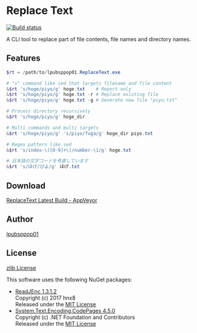 # Replace Text

[![Build status](https://ci.appveyor.com/api/projects/status/9naynk0k7xlnl84q?svg=true)](https://ci.appveyor.com/project/lpubsppop01/replacetext)

A CLI tool to replace part of file contents, file names and directory names.

## Features

```powershell
$rt = /path/to/lpubsppop01.ReplaceText.exe

# "s" command like sed that targets filename and file content
&$rt 's/hoge/piyo/g' hoge.txt    # Report only
&$rt 's/hoge/piyo/g' hoge.txt -r # Replace existing file
&$rt 's/hoge/piyo/g' hoge.txt -g # Generate new file "piyo.txt"

# Process directory recursively
&$rt 's/hoge/piyo/g' hoge_dir

# Multi commands and multi targets
&$rt 's/hoge/piyo/g' 's/piyo/fuga/g' hoge_dir piyo.txt

# Regex pattern like sed
&$rt 's/index-\([0-9]+\)/number-\1/g' hoge.txt

# 日本語の文字コードを考慮しています
&$rt 's/ほげ/ぴよ/g' ほげ.txt
```

## Download

[ReplaceText Latest Build - AppVeyor](https://ci.appveyor.com/api/projects/lpubsppop01/replacetext/artifacts/ReplaceText-win-x64.zip)

## Author

[lpubsppop01](https://github.com/lpubsppop01)

## License

[zlib License](https://github.com/lpubsppop01/ReplaceText/raw/master/LICENSE.txt)

This software uses the following NuGet packages:
- [ReadJEnc 1.3.1.2](https://www.nuget.org/packages/ReadJEnc/)  
  Copyright (c) 2017 hnx8  
  Released under the [MIT License](https://github.com/hnx8/ReadJEnc/blob/master/LICENSE)
- [System.Text.Encoding.CodePages 4.5.0](https://www.nuget.org/packages/System.Text.Encoding.CodePages/)  
  Copyright (c) .NET Foundation and Contributors  
  Released under the [MIT License](https://github.com/dotnet/corefx/blob/master/LICENSE.TXT)
